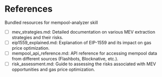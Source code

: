 # References

Bundled resources for mempool-analyzer skill

- [ ] mev_strategies.md: Detailed documentation on various MEV extraction strategies and their risks.
- [ ] eip1559_explained.md: Explanation of EIP-1559 and its impact on gas price optimization.
- [ ] mempool_api_reference.md: API reference for accessing mempool data from different sources (Flashbots, Blocknative, etc.).
- [ ] risk_assessment.md: Guide to assessing the risks associated with MEV opportunities and gas price optimization.
